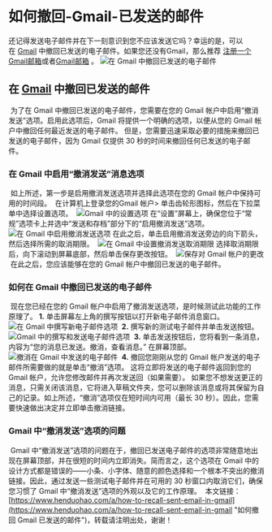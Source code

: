 # 如何撤回-Gmail-已发送的邮件
还记得发送电子邮件并在下一刻意识到您不应该发送它吗？幸运的是，可以在 [Gmail](https://www.henduohao.com/tag/gmail "Gmail是Google的免费网络邮件服务，也是世界上用户量最多的邮箱。") 中撤回已发送的电子邮件。
​
如果您还没有Gmail，那么推荐 [注册一个Gmail邮箱](https://www.henduohao.com/a/register-a-gmail)或者[Gmail邮箱](https://www.henduohao.com/product/1003.html) 。
​
![在 Gmail 中撤回已发送的电子邮件](https://p3-juejin.byteimg.com/tos-cn-i-k3u1fbpfcp/5a682d4398bf4b20a1262113199af56c~tplv-k3u1fbpfcp-zoom-1.image)
​
## 在 [Gmail](https://www.henduohao.com/tag/gmail "Gmail是Google的免费网络邮件服务，也是世界上用户量最多的邮箱。") 中撤回已发送的邮件
​
为了在 Gmail 中撤回已发送的电子邮件，您需要在您的 Gmail 帐户中启用“撤消发送”选项。启用此选项后，Gmail 将提供一个明确的选项，以便从您的 Gmail 帐户中撤回任何最近发送的电子邮件。
​
但是，您需要迅速采取必要的措施来撤回已发送的电子邮件，因为 Gmail 仅提供 30 秒的时间来撤回任何已发送的电子邮件。
​
### 在 Gmail 中启用“撤消发送”消息选项
​
如上所述，第一步是启用撤消发送选项并选择此选项在您的 Gmail 帐户中保持可用的时间段。
​
在计算机上登录您的Gmail 帐户> 单击齿轮形图标，然后在下拉菜单中选择设置选项。
​
![Gmail 中的设置选项](https://p3-juejin.byteimg.com/tos-cn-i-k3u1fbpfcp/2246817fe89d4b0791eb0b78ee23d872~tplv-k3u1fbpfcp-zoom-1.image)
​
在“设置”屏幕上，确保您位于“常规”选项卡上并选中“发送和存档”部分下的“启用撤消发送”选项。
​
![在 Gmail 中启用撤消发送选项](https://p3-juejin.byteimg.com/tos-cn-i-k3u1fbpfcp/5caae8a0949f4329abe7b889e0512dd1~tplv-k3u1fbpfcp-zoom-1.image)
​
在此之后，单击启用撤消发送旁边的向下箭头，然后选择所需的取消期限。
​
![在 Gmail 中设置撤消发送取消期限](https://p3-juejin.byteimg.com/tos-cn-i-k3u1fbpfcp/22390035b8264fbbaf5ffb83367fb25d~tplv-k3u1fbpfcp-zoom-1.image)
​
选择取消期限后，向下滚动到屏幕底部，然后单击保存更改按钮。
​
![保存对 Gmail 帐户的更改](https://p3-juejin.byteimg.com/tos-cn-i-k3u1fbpfcp/1829ae74effe438098003bf9b4d893d8~tplv-k3u1fbpfcp-zoom-1.image)
​
在此之后，您应该能够在您的 Gmail 帐户中撤回已发送的电子邮件。
​
### 如何在 Gmail 中撤回已发送的电子邮件
​
现在您已经在您的 Gmail 帐户中启用了撤消发送选项，是时候测试此功能的工作原理了。
​
**1.** 单击屏幕左上角的撰写按钮以打开新电子邮件消息窗口。
​
![在 Gmail 中撰写新电子邮件选项](https://p3-juejin.byteimg.com/tos-cn-i-k3u1fbpfcp/6ea5bd27dd0043ad99b2151d68e2def8~tplv-k3u1fbpfcp-zoom-1.image)
​
**2.** 撰写新的测试电子邮件并单击发送按钮。
​
![Gmail 中的撰写和发送电子邮件选项](https://p3-juejin.byteimg.com/tos-cn-i-k3u1fbpfcp/9a8e2c75b7c44a95ae2003643838f14e~tplv-k3u1fbpfcp-zoom-1.image)
​
**3.** 单击发送按钮后，您将看到一条消息，内容为“您的消息已发送。撤消，查看消息。” 在屏幕顶部。
​
![撤消在 Gmail 中发送的电子邮件](https://p3-juejin.byteimg.com/tos-cn-i-k3u1fbpfcp/c4b1b10cb33f435783491c278d7bbedb~tplv-k3u1fbpfcp-zoom-1.image)
​
**4.** 撤回您刚刚从您的 Gmail 帐户发送的电子邮件所需要做的就是单击“撤消”选项。
​
这将立即将发送的电子邮件返回到您的 Gmail 帐户，允许您修改邮件并再次发送回（如果需要）。
​
如果您不想发送更正的消息，只需关闭该消息，它将进入草稿文件夹，您可以删除该消息或将其保留为自己的记录。
​
如上所述，“撤消”选项仅在短时间内可用（最长 30 秒）。因此，您需要快速做出决定并立即单击撤消链接。
​
### Gmail 中“撤消发送”选项的问题
​
Gmail 中“撤消发送”选项的问题在于，撤回已发送电子邮件的选项非常随意地出现在屏幕顶部，并在很短的时间内立即消失。
​
简而言之，这个选项在 Gmail 中的设计方式都是错误的——小条、小字体、随意的颜色选择和一个根本不突出的撤消链接。
​
因此，通过发送一些测试电子邮件并在可用的 30 秒窗口内取消它们，确保您习惯了 Gmail 中“撤消发送”选项的外观以及它的工作原理。
​
本文链接：[https://www.henduohao.com/a/how-to-recall-sent-email-in-gmail](https://www.henduohao.com/a/how-to-recall-sent-email-in-gmail "如何撤回 Gmail 已发送的邮件")，转载请注明出处，谢谢！